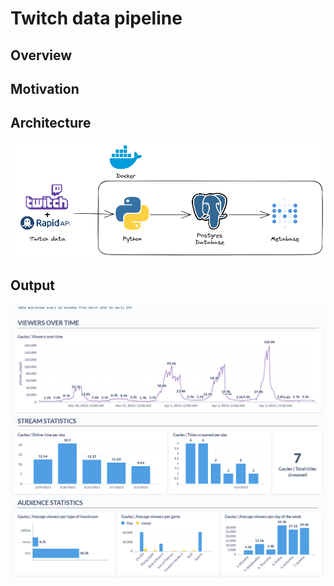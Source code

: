 # Twitch data pipeline

## Overview

## Motivation

## Architecture
![Data architecture](/images/twitch_viewers_chart.png "Data architecture")

## Output
![Dashboard](/images/dashboard.png "Dashboard")